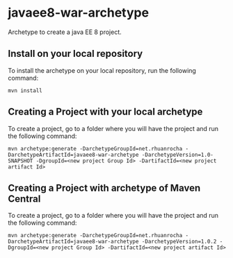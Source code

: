 # javaee8-war-archetype
Archetype to create a java EE 8 project.

## Install on your local repository

To install the archetype on your local repository, run the following command:

    mvn install
  
## Creating a Project with your local archetype

To create a project, go to a folder where you will have the project and run the following command:

    mvn archetype:generate -DarchetypeGroupId=net.rhuanrocha -DarchetypeArtifactId=javaee8-war-archetype -DarchetypeVersion=1.0-SNAPSHOT -DgroupId=<new project Group Id> -DartifactId=<new project artifact Id>
    

## Creating a Project with archetype of Maven Central

To create a project, go to a folder where you will have the project and run the following command:

    mvn archetype:generate -DarchetypeGroupId=net.rhuanrocha -DarchetypeArtifactId=javaee8-war-archetype -DarchetypeVersion=1.0.2 -DgroupId=<new project Group Id> -DartifactId=<new project artifact Id>

